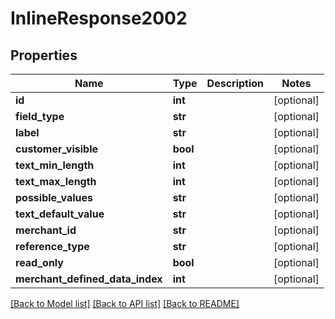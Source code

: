 # InlineResponse2002

## Properties
Name | Type | Description | Notes
------------ | ------------- | ------------- | -------------
**id** | **int** |  | [optional] 
**field_type** | **str** |  | [optional] 
**label** | **str** |  | [optional] 
**customer_visible** | **bool** |  | [optional] 
**text_min_length** | **int** |  | [optional] 
**text_max_length** | **int** |  | [optional] 
**possible_values** | **str** |  | [optional] 
**text_default_value** | **str** |  | [optional] 
**merchant_id** | **str** |  | [optional] 
**reference_type** | **str** |  | [optional] 
**read_only** | **bool** |  | [optional] 
**merchant_defined_data_index** | **int** |  | [optional] 

[[Back to Model list]](../README.md#documentation-for-models) [[Back to API list]](../README.md#documentation-for-api-endpoints) [[Back to README]](../README.md)


